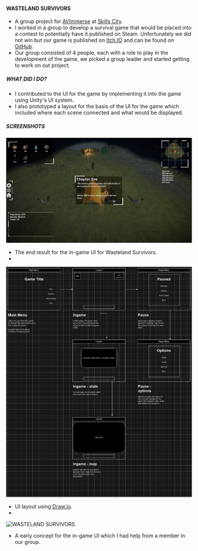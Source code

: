 #### WASTELAND SURVIVORS
- A group project for [AVImmerse](https://www.avimmerse.com/) at [Skills City](https://www.skills-city.com/).
- I worked in a group to develop a survival game that would be placed into a contest to potentially have it published on Steam.
Unfortunately we did not win but our game is published on [Itch.IO](https://aletdownofstate.itch.io/wasteland-survivors-rebuilding-hope) and can be found on [GitHub](https://github.com/Aletdownofstate/WastelandSurvivorsGE3).
- Our group consisted of 4 people, each with a role to play in the development of the game, we picked a group leader and started getting to work on out project.
##### WHAT DID I DO?
- I contributed to the UI for the game by implementing it into the game using Unity's UI system.
- I also prototyped a layout for the basis of the UI for the game which included where each scene connected and what would be displayed. 
##### SCREENSHOTS
![WASTELAND SURVIVORS](/assets/img/thumbnail/Wasteland%20Survivors%20GE3.png)
- The end result for the in-game UI for Wasteland Survivors.
-
![WASTELAND SURVIVORS](/assets/img/screenshot/wasteland_screenshot1.png)
- UI layout using [Draw.io](https://app.diagrams.net/).
-
![WASTELAND SURVIVORS](/assets/img/screenshot/wasteland_screenshot2.png)
- A early concept for the in-game UI which I had help from a member in our group.